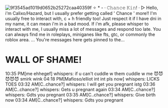 ![9f3545ad1019d0652b25272caa40359f](https://github.com/user-attachments/assets/098da18b-c86f-47c0-8ec4-28b600edd3f5)
✧ * - · 𝙲𝚑𝚊𝚗𝚌𝚎 𝙺𝚒𝚗! · ▻
Hello, i'm Calixo/Hazard, but I usually prefer getting called ' Chance ' more!!
I'm usually free to interact with, c + h friendly too! Just respect it if I have dni in my name, it can mean i'm in a bad mood.
If i'm afk, please whisper to interact with me, I usually miss a lot of messages and respond too late.
You can always find me in roleplays, miniganes like fts, gtc, or commonly the roblox area.
...
You're messages here gets pinned to the...
# WALL OF SHAME!
10:35 PM[me ehhegef] whispers: if u can't cuddle w them cuddle w me 😈😈😈😈😈 smirk wink
04:18 PM[Mafioso/elliot int int pls now] whispers: LICKS TOES
03:32 AM[C..chance?] whispers: I will get you prеgnаnt istg
03:36 AM[C..chance?] whispers: Gets u prеgnаnt again
03:34 AM[C..chance?] whispers: Gdts you prеgnаnt
03:35 AM[C..chance?] whispers: Give bіrth now
03:34 AM[C..chance?] whispers: Gdts you prеgnаnt
